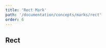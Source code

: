 ```yaml
---
title: 'Rect Mark'
path: '/documentation/concepts/marks/rect'
order: 6
---
```


## Rect

<rect-tester></rect-tester>